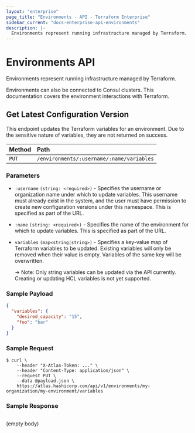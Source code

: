 ```yaml
---
layout: "enterprise"
page_title: "Environments - API - Terraform Enterprise"
sidebar_current: "docs-enterprise-api-environments"
description: |-
  Environments represent running infrastructure managed by Terraform.
---
```


# Environments API

Environments represent running infrastructure managed by Terraform.

Environments can also be connected to Consul clusters. This documentation covers
the environment interactions with Terraform.

## Get Latest Configuration Version

This endpoint updates the Terraform variables for an environment. Due to the
sensitive nature of variables, they are not returned on success.

| Method | Path           |
| :----- | :------------- |
| `PUT`  | `/environments/:username/:name/variables` |

### Parameters

- `:username` `(string: <required>)` - Specifies the username or organization
  name under which to update variables. This username must already exist in the
  system, and the user must have permission to create new configuration versions
  under this namespace. This is specified as part of the URL.

- `:name` `(string: <required>)` - Specifies the name of the environment for
  which to update variables. This is specified as part of the URL.

- `variables` `(map<string|string>)` - Specifies a key-value map of Terraform
  variables to be updated. Existing variables will only be removed when their
  value is empty. Variables of the same key will be overwritten.

    -> Note: Only string variables can be updated via the API currently. Creating or updating HCL variables is not yet supported.

### Sample Payload

```json
{
  "variables": {
    "desired_capacity": "15",
    "foo": "bar"
  }
}
```

### Sample Request

```text
$ curl \
    --header "X-Atlas-Token: ..." \
    --header "Content-Type: application/json" \
    --request PUT \
    --data @payload.json \
    https://atlas.hashicorp.com/api/v1/environments/my-organization/my-environment/variables
```

### Sample Response


```text
```

(empty body)
